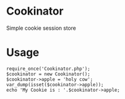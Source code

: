 Cookinator
==========

Simple cookie session store

Usage
=====

    require_once('Cookinator.php');
    $cookinator = new Cookinator();
    $cookinator->apple = 'holy cow';
    var_dump(isset($cookinator->apple));
    echo 'My Cookie is : '.$cookinator->apple;
